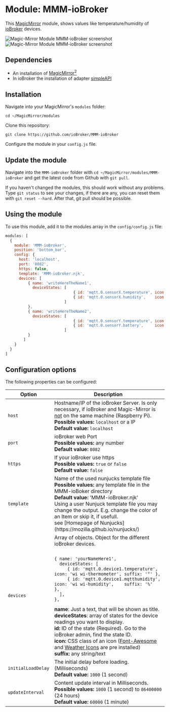 # Module: MMM-ioBroker
This [MagicMirror](https://github.com/MichMich/MagicMirror) module, shows values like temperature/humidity of [ioBroker](http://ioBroker.net) devices.

![Magic-Mirror Module MMM-ioBroker screenshot](https://github.com/BenRoe/MMM-FHEM/raw/gh-pages/Screenshot1.png?raw=true)
![Magic-Mirror Module MMM-ioBroker screenshot](https://github.com/BenRoe/MMM-FHEM/raw/gh-pages/Screenshot2.png?raw=true)

## Dependencies
- An installation of [MagicMirror<sup>2</sup>](https://github.com/MichMich/MagicMirror)
- In ioBroker the installation of adapter [simpleAPI](https://github.com/ioBroker/ioBroker.simple-api)

## Installation

Navigate into your MagicMirror's `modules` folder:
```
cd ~/MagicMirror/modules
```

Clone this repository:
```
git clone https://github.com/ioBroker/MMM-ioBroker
```

Configure the module in your `config.js` file.

## Update the module

Navigate into the `MMM-ioBroker` folder with `cd ~/MagicMirror/modules/MMM-ioBroker` and get the latest code from Github with `git pull`.

If you haven't changed the modules, this should work without any problems. Type `git status` to see your changes, if there are any, you can reset them with `git reset --hard`. After that, git pull should be possible.

## Using the module

To use this module, add it to the modules array in the `config/config.js` file:
```javascript
modules: [
  {
    module: 'MMM-ioBroker',
    position: 'bottom_bar',
    config: {
      host: 'localhost',
      port: '8082',
      https: false,
      template: 'MMM-ioBroker.njk',
      devices: [
          { name: 'writeHereTheName1',
            deviceStates: [
                              { id: 'mqtt.0.sensorX.temperature', icon: 'wi wi-thermometer', suffix: '&deg;' },
                              { id: 'mqtt.0.sensorX.humidity',    icon: 'wi wi-humidity',    suffix: '%' }
                          ]
          },
          { name: 'writeHereTheName2',
            deviceStates: [
                              { id: 'mqtt.0.sensorY.temperature', icon: 'wi wi-thermometer',  suffix: '&deg;' },
                              { id: 'mqtt.0.sensorY.battery',     icon: 'fa fa-battery-half', suffix: '' }
                          ]
          }
        ]
    }
  }
]
```

## Configuration options

The following properties can be configured:

<table  width="100%">
	<thead>
		<tr>
			<th>Option</th>
			<th width="100%">Description</th>
		</tr>
	</thead>
	<tbody>
		<tr>
			<td><code>host</code></td>
			<td>Hostname/IP of the ioBroker Server.
            Is only necessary, if ioBroker and Magic-Mirror is <u>not</u> on the same machine (Raspberry Pi).<br>
            <b>Possible values:</b> <code>localhost</code> or a IP<br>
			<b>Default value:</b> <code>localhost</code>
			</td>
		</tr>
		<tr>
			<td><code>port</code></td>
			<td>ioBroker web Port<br>
                <b>Possible values:</b> any number<br>
                <b>Default value:</b> <code>8082</code>
			</td>
		</tr>
        <tr>
			<td><code>https</code></td>
			<td>If your ioBroker use https<br>
                <b>Possible values:</b> <code>true</code> or <code>false</code><br>
                <b>Default value:</b> <code>false</code>
			</td>
		</tr>
        <tr>
            <td><code>template</code></td>
            <td>Name of the used nunjucks template file<br>
                <b>Possible values:</b> any template file in the MMM-ioBoker directory<br>
                <b>Default value:</b> 'MMM-ioBroker.njk'<br>
                Using a user Nunjuck template file you may change the output. E.g. change the color of an Item or skip it, if usefull.<br>
                see [Homepage of Nunjucks](https://mozilla.github.io/nunjucks/)
            </td>
        </tr>
        <tr>
			<td><code>devices</code></td>
			<td>Array of objects. Object for the different ioBroker devices.
<pre><code>
{ name: 'yourNameHere1',
  deviceStates: [
     { id: 'mqtt.0.device1.temperature',  icon: 'wi wi-thermometer', suffix: '&deg;' },
     { id: 'mqtt.0.device1.mqtthumidity', icon: 'wi wi-humidity',    suffix: '%'     },
  ],
},
</code></pre>
            <b>name</b>: Just a text, that will be shown as title.
            <br />
            <b>deviceStates</b>: array of states for the device readings you want to display.
            <br />
            <b>id:</b> ID of the state (Required). Go to the ioBroker admin, find the state ID.
            <br>
            <b>icon:</b> CSS class of an icon (<a href="http://fontawesome.io/icons/">Font-Awesome</a> and <a href="https://erikflowers.github.io/weather-icons/">Weather Icons</a> are pre installed)
            <br>
            <b>suffix:</b> any string/text
            </td>
		</tr>
        <tr>
			<td><code>initialLoadDelay</code></td>
			   <td>The initial delay before loading. (Milliseconds)<br>
               <b>Default value:</b> <code>1000</code> (1 second)
			</td>
        </tr>
        <tr>
			<td><code>updateInterval</code></td>
			<td>Content update interval in Milliseconds.<br>
               <b>Possible values:</b> <code>1000</code> (1 second) to <code>86400000</code> (24 hours)<br>
			   <b>Default value:</b> <code>60000</code> (1 minute)
			</td>
		</tr>
	</tbody>
</table>
